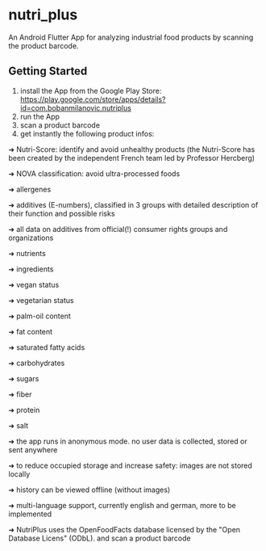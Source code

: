 # nutri_plus

An Android Flutter App for analyzing industrial food products by scanning the product barcode. 

## Getting Started

1. install the App from the Google Play Store: https://play.google.com/store/apps/details?id=com.bobanmilanovic.nutriplus
2. run the App
3. scan a product barcode
4. get instantly the following product infos:


➜ Nutri-Score: identify and avoid unhealthy products (the Nutri-Score has been created by the independent French team led by Professor Hercberg)

➜ NOVA classification: avoid ultra-processed foods

➜ allergenes

➜ additives (E-numbers), classified in 3 groups with detailed description of their function and possible risks

➜ all data on additives from official(!) consumer rights groups and organizations

➜ nutrients

➜ ingredients

➜ vegan status

➜ vegetarian status

➜ palm-oil content

➜ fat content

➜ saturated fatty acids

➜ carbohydrates

➜ sugars

➜ fiber

➜ protein

➜ salt

➜ the app runs in anonymous mode. no user data is collected, stored or sent anywhere

➜ to reduce occupied storage and increase safety: images are not stored locally

➜ history can be viewed offline (without images)

➜ multi-language support, currently english and german, more to be implemented

➜ NutriPlus uses the OpenFoodFacts database licensed by the
"Open Database Licens" (ODbL). and scan a product barcode

